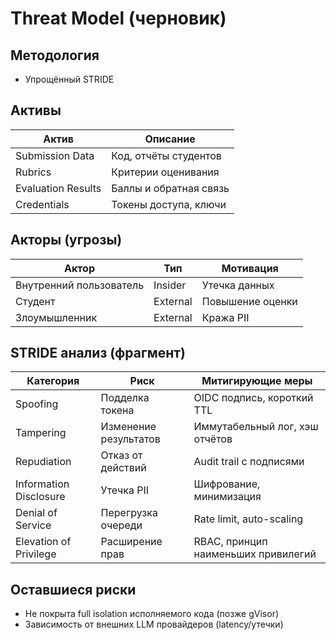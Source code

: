# Threat Model (черновик)

## Методология

- Упрощённый STRIDE

## Активы

| Актив | Описание |
|-------|----------|
| Submission Data | Код, отчёты студентов |
| Rubrics | Критерии оценивания |
| Evaluation Results | Баллы и обратная связь |
| Credentials | Токены доступа, ключи |

## Акторы (угрозы)

| Актор | Тип | Мотивация |
|-------|-----|-----------|
| Внутренний пользователь | Insider | Утечка данных |
| Студент | External | Повышение оценки |
| Злоумышленник | External | Кража PII |

## STRIDE анализ (фрагмент)

| Категория | Риск | Митигирующие меры |
|-----------|------|--------------------|
| Spoofing | Подделка токена | OIDC подпись, короткий TTL |
| Tampering | Изменение результатов | Иммутабельный лог, хэш отчётов |
| Repudiation | Отказ от действий | Audit trail с подписями |
| Information Disclosure | Утечка PII | Шифрование, минимизация |
| Denial of Service | Перегрузка очереди | Rate limit, auto-scaling |
| Elevation of Privilege | Расширение прав | RBAC, принцип наименьших привилегий |

## Оставшиеся риски

- Не покрыта full isolation исполняемого кода (позже gVisor)
- Зависимость от внешних LLM провайдеров (latency/утечки)
